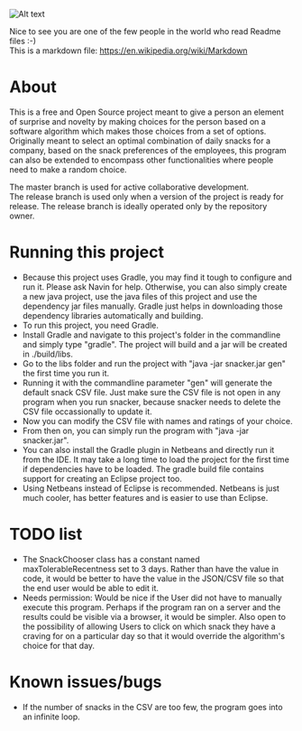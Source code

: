 ![Alt text](images/snacker.jpg?raw=true "Snacker")

Nice to see you are one of the few people in the world who read Readme files :-)  
This is a markdown file: https://en.wikipedia.org/wiki/Markdown  

# About  
This is a free and Open Source project meant to give a person an element of surprise and novelty by making choices for the person based on a software 
algorithm which makes those choices from a set of options.  
Originally meant to select an optimal combination of daily snacks for a company, based on the snack preferences of the employees, this program
can also be extended to encompass other functionalities where people need to make a random choice.  

The master branch is used for active collaborative development.   
The release branch is used only when a version of the project is ready for release. The release branch is ideally operated only by the repository owner.  
  
# Running this project  
* Because this project uses Gradle, you may find it tough to configure and run it. Please ask Navin for help. Otherwise, you can also simply create a new java project, use the java files of this project and use the dependency jar files manually. Gradle just helps in downloading those dependency libraries automatically and building.
* To run this project, you need Gradle.   
* Install Gradle and navigate to this project's folder in the commandline and simply type "gradle". The project will build and a jar will be created in ./build/libs.  
* Go to the libs folder and run the project with "java -jar snacker.jar gen" the first time you run it.  
* Running it with the commandline parameter "gen" will generate the default snack CSV file. Just make sure the CSV file is not open in any program when you run snacker, because snacker needs to delete the CSV file occassionally to update it.  
* Now you can modify the CSV file with names and ratings of your choice.  
* From then on, you can simply run the program with "java -jar snacker.jar".  
* You can also install the Gradle plugin in Netbeans and directly run it from the IDE. It may take a long time to load the project for the first time if dependencies have to be loaded. The gradle build file contains support for creating an Eclipse project too.   
* Using Netbeans instead of Eclipse is recommended. Netbeans is just much cooler, has better features and is easier to use than Eclipse.  
  
# TODO list  
* The SnackChooser class has a constant named maxTolerableRecentness set to 3 days. Rather than have the value in code, it would be better to have the value in the JSON/CSV file so that the end user would be able to edit it.  
* Needs permission: Would be nice if the User did not have to manually execute this program. Perhaps if the program ran on a server and the results could be visible via a browser, it would be simpler. Also open to the possibility of allowing Users to click on which snack they have a craving for on a particular day so that it would override the algorithm's choice for that day.  
  
# Known issues/bugs    
* If the number of snacks in the CSV are too few, the program goes into an infinite loop.   

